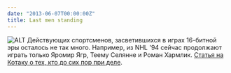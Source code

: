 ```yaml
---
date: "2013-06-07T00:00:00Z"
title: Last men standing
---
```


![ALT](/img/posts/yagr.jpg)
Действующих спортсменов, засветившихся в играх 16-битной эры осталось не так много. Например, из NHL '94 сейчас продолжают играть только Яромир Ягр, Теему Селянне и Роман Хармлик. [Статья на Котаку о тех, кто до сих пор при деле](http://kotaku.com/the-last-remaining-sports-superstars-of-video-games-ca-511520337).